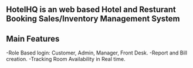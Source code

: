 
## HotelHQ is an web based Hotel and Resturant Booking Sales/Inventory Management System

**Main Features**
---

-Role Based login: Customer, Admin, Manager, Front Desk.
-Report and Bill creation.
-Tracking Room Availability in Real time.

